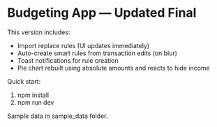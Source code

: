 # Budgeting App — Updated Final

This version includes:
- Import replace rules (UI updates immediately)
- Auto-create smart rules from transaction edits (on blur)
- Toast notifications for rule creation
- Pie chart rebuilt using absolute amounts and reacts to hide income

Quick start:
1. npm install
2. npm run dev

Sample data in sample_data folder.
